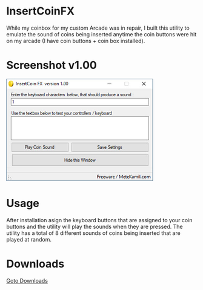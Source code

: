 # InsertCoinFX

While my coinbox for my custom Arcade was in repair, I built this utility to emulate the sound of coins being inserted anytime the coin buttons were hit on my arcade (I have coin buttons + coin box installed).

# Screenshot v1.00

![alt text](https://raw.githubusercontent.com/metekamil/InsertCoinFX_download/master/screenshots/version100.jpg)

# Usage
After installation asign the keyboard buttons that are assigned to your coin buttons and the utility will play the sounds when they are pressed.  The utility has a total of 8 different sounds of coins being inserted that are played at random.

# Downloads

[Goto Downloads](https://github.com/metekamil/InsertCoinFX_download/tree/master/download)
